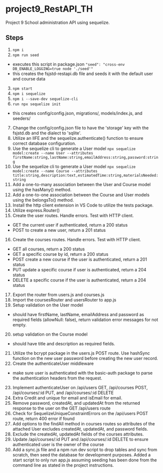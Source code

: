 # project9_RestAPI_TH

Project 9 School administration API using sequelize.

## Steps

1. `npm i`
2. `npm run seed`

- executes this script in package.json `"seed": "cross-env DB_ENABLE_LOGGING=true node './seed'"`
- this creates the fsjstd-restapi.db file and seeds it with the default user and course data

3.  `npm start`
4.  `npm i sequelize`
5.  `npm i --save-dev sequelize-cli`
6.  `run npx sequelize init`

- this creates config/config.json, migrations/, models/index.js, and seeders/

7. Change the config/config.json file to have the 'storage' key with the fsjstd.db and the dialect to 'sqlite'.
8. Utilize an IIFE and the sequelize.authenticate() function to ensure correct database configuration.
9. Use the sequelize cli to generate a User model `npx sequelize model:create --name User --attributes firstName:string,lastName:string,emailAddress:string,password:string`
10. Use the sequelize cli to generate a User model `npx sequelize model:create --name Course --attributes title:string,description:text,estimatedTime:string,materialsNeeded:string`
11. Add a one-to-many association between the User and Course model using the hasMany() method.
12. Add a one-to-one association between the Course and User models using the belongsTo() method.
13. Install the http client extension in VS Code to utilize the tests package.
14. Utilize express.Router()
15. Create the user routes. Handle errors. Test with HTTP client.

- GET the current user if authenticated, return a 200 status
- POST to create a new user, return a 201 status

16. Create the courses routes. Handle errors. Test with HTTP client.

- GET all courses, return a 200 status
- GET a specific course by id, return a 200 status
- POST create a new course if the user is authenticated, return a 201 status
- PUT update a specific course if user is authenticated, return a 204 status
- DELETE a specific course if the user is authenticated, return a 204 status

17. Export the router from users.js and courses.js
18. Import the coursesRouter and usersRouter to app.js
19. Setup validation on the User model

- should have firstName, lastName, emailAddress and password as required fields (allowNull: false), return validation error messages for not empty.

20. setup validation on the Course model

- should have title and description as required fields.

21. Utilize the bcrypt package in the users.js POST route. Use hashSync function on the new user password before creating the new user record.
22. Create the authenticateUser middleware

- make sure user is authenticated with the basic-auth package to parse the authentication headers from the request.

23. Implement authenticateUser on /api/users GET, /api/courses POST, /api/courses/:id PUT, and /api/courses/:id DELETE
24. Extra Credit and unique for email and isEmail for email.
25. Remove password, createdAt, and updatedAt from the returned response to the user on the GET /api/users route
26. Check for SequelizeUniqueConstraintErrors on the /api/users POST route, return 400 error if found
27. Add options to the findAll method in courses routes so attributes of the attached User excludes createdAt, updatedAt, and password fields.
28. Exclude the createdAt, updatedAt fields of the courses attributes.
29. Update /api/courses/:id PUT and /api/courses/:id DELETE to ensure authenticated user is the owner of the course
30. Add a sync.js file and a npm run dev script to drop tables and sync from scratch, then seed the database for development purposes. Added a start script to only run app.js assuming seeding has been done from the command line as stated in the project instructions.
